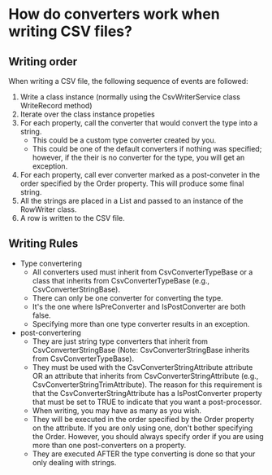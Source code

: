 # How do converters work when writing CSV files?

## Writing order
When writing a CSV file, the following sequence of events are followed:
1. Write a class instance (normally using the CsvWriterService class WriteRecord method) 
1. Iterate over the class instance propeties
1. For each property, call the converter that would convert the type into a string.
    - This could be a custom type converter created by you.
    - This could be one of the default converters if nothing was specified; however, if the their is no converter for the type, you will get an exception.
1. For each property, call ever converter marked as a post-conveter in the order specified by the Order property.  This will produce some final string.
1. All the strings are placed in a List<string> and passed to an instance of the RowWriter class.
1. A row is written to the CSV file.


## Writing Rules
- Type convertering 
    - All converters used must inherit from CsvConverterTypeBase or a class that inherits from CsvConverterTypeBase (e.g., CsvConverterStringBase).
    - There can only be one converter for converting the type.  
    - It's the one where IsPreConverter and IsPostConverter are both false.
    - Specifying more than one type converter results in an exception.
- post-convertering
    - They are just string type converters that inherit from CsvConverterStringBase (Note: CsvConverterStringBase inherits from CsvConverterTypeBase).
    - They must be used with the CsvConverterStringAttribute attribute OR an attribute that inherits from CsvConverterStringAttribute (e.g., CsvConverterStringTrimAttribute).  The reason for this requirement is that the CsvConverterStringAttribute has a IsPostConverter property that must be set to TRUE to indicate that you want a post-processor. 
    - When writing, you may have as many as you wish.
    - They will be executed in the order specified by the Order property on the attribute.  If you are only using one, don't bother specifying the Order.  However, you should always specify order if you are using more than one post-converters on a property.
    - They are executed AFTER the type converting is done so that your only dealing with strings.


